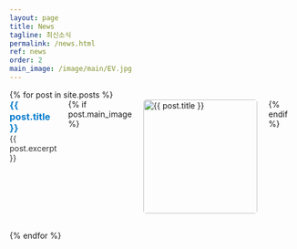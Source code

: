 ```yaml
---
layout: page
title: News
tagline: 최신소식
permalink: /news.html
ref: news
order: 2
main_image: /image/main/EV.jpg
---
```


<div>
  {% for post in site.posts %}
    <div style="margin-bottom: 30px;">
      <a href="{{ post.url }}" style="
          display: flex;
          align-items: flex-start;
          gap: 20px;
          text-decoration: none;
        ">
        <div style="flex: 1;">
          <h3 style="margin: 0; color: #007acc;">
            {{ post.title }}
          </h3>
          <p style="margin: 0; color: #333;">
            {{ post.excerpt }}
          </p>
        </div>
        {% if post.main_image %}
          <img src="{{ post.main_image }}" alt="{{ post.title }}"
               style="height: 200px; flex-shrink: 0; border-radius: 5px;">
        {% endif %}
      </a>
    </div>
  {% endfor %}
</div>
